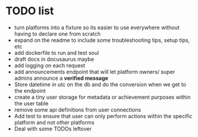 # TODO list

- turn platforms into a fixture so its easier to use everywhere without having to declare one from scratch
- expand on the readme to include some troubleshooting tips, setup tips, etc
- add dockerfile to run and test soul
- draft docs in docusaurus maybe
- add logging on each request
- add announcements endpoint that will let platform owners/ super admins announce a **verified message**
- Store datetime in utc on the db and do the conversion when we get to the endpoint
- create a tiny user storage for metadata or achievement purposes within the user table
- remove some api definitions from user connections
- Add test to ensure that user can only perform actions within the specific platform and not other platforms
- Deal with some TODOs leftover
